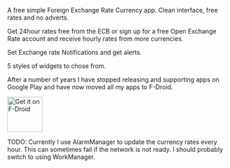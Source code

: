 A free simple Foreign Exchange Rate Currency app. Clean interface, free rates and no adverts.

Get 24hour rates free from the ECB or sign up for a free Open Exchange Rate account and receive hourly rates from more currencies.

Set Exchange rate Notifications and get alerts.

5 styles of widgets to chose from. 

After a number of years I have stopped releasing and supporting apps on Google Play and have now moved all my apps to F-Droid.

[<img src="https://fdroid.gitlab.io/artwork/badge/get-it-on.png"
     alt="Get it on F-Droid"
     height="80">](https://f-droid.org/packages/net.stargw.fok/)
     
TODO: Currently I use AlarmManager to update the currency rates every hour. This can sometimes fail if the network is not ready. I should probably switch to using WorkManager.
